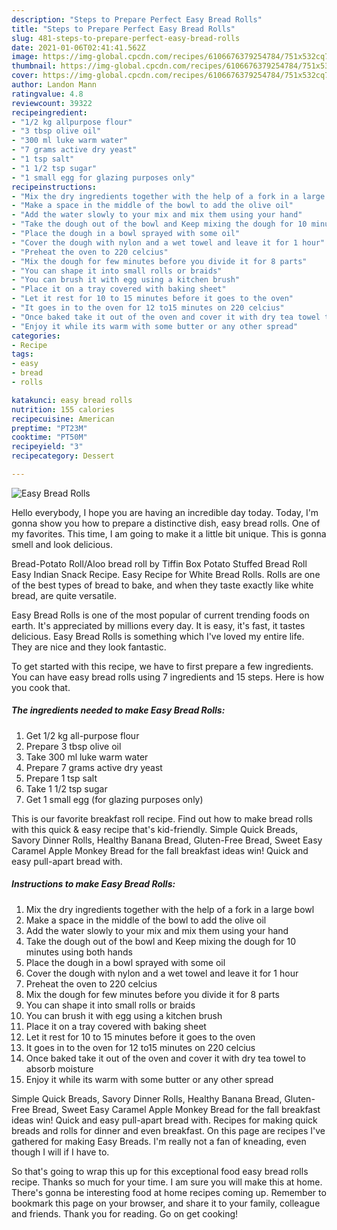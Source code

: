 ```yaml
---
description: "Steps to Prepare Perfect Easy Bread Rolls"
title: "Steps to Prepare Perfect Easy Bread Rolls"
slug: 481-steps-to-prepare-perfect-easy-bread-rolls
date: 2021-01-06T02:41:41.562Z
image: https://img-global.cpcdn.com/recipes/6106676379254784/751x532cq70/easy-bread-rolls-recipe-main-photo.jpg
thumbnail: https://img-global.cpcdn.com/recipes/6106676379254784/751x532cq70/easy-bread-rolls-recipe-main-photo.jpg
cover: https://img-global.cpcdn.com/recipes/6106676379254784/751x532cq70/easy-bread-rolls-recipe-main-photo.jpg
author: Landon Mann
ratingvalue: 4.8
reviewcount: 39322
recipeingredient:
- "1/2 kg allpurpose flour"
- "3 tbsp olive oil"
- "300 ml luke warm water"
- "7 grams active dry yeast"
- "1 tsp salt"
- "1 1/2 tsp sugar"
- "1 small egg for glazing purposes only"
recipeinstructions:
- "Mix the dry ingredients together with the help of a fork in a large bowl"
- "Make a space in the middle of the bowl to add the olive oil"
- "Add the water slowly to your mix and mix them using your hand"
- "Take the dough out of the bowl and Keep mixing the dough for 10 minutes using both hands"
- "Place the dough in a bowl sprayed with some oil"
- "Cover the dough with nylon and a wet towel and leave it for 1 hour"
- "Preheat the oven to 220 celcius"
- "Mix the dough for few minutes before you divide it for 8 parts"
- "You can shape it into small rolls or braids"
- "You can brush it with egg using a kitchen brush"
- "Place it on a tray covered with baking sheet"
- "Let it rest for 10 to 15 minutes before it goes to the oven"
- "It goes in to the oven for 12 to15 minutes on 220 celcius"
- "Once baked take it out of the oven and cover it with dry tea towel to absorb moisture"
- "Enjoy it while its warm with some butter or any other spread"
categories:
- Recipe
tags:
- easy
- bread
- rolls

katakunci: easy bread rolls 
nutrition: 155 calories
recipecuisine: American
preptime: "PT23M"
cooktime: "PT50M"
recipeyield: "3"
recipecategory: Dessert

---
```



![Easy Bread Rolls](https://img-global.cpcdn.com/recipes/6106676379254784/751x532cq70/easy-bread-rolls-recipe-main-photo.jpg)

Hello everybody, I hope you are having an incredible day today. Today, I'm gonna show you how to prepare a distinctive dish, easy bread rolls. One of my favorites. This time, I am going to make it a little bit unique. This is gonna smell and look delicious.

Bread-Potato Roll/Aloo bread roll by Tiffin Box Potato Stuffed Bread Roll Easy Indian Snack Recipe. Easy Recipe for White Bread Rolls. Rolls are one of the best types of bread to bake, and when they taste exactly like white bread, are quite versatile.

Easy Bread Rolls is one of the most popular of current trending foods on earth. It's appreciated by millions every day. It is easy, it's fast, it tastes delicious. Easy Bread Rolls is something which I've loved my entire life. They are nice and they look fantastic.


To get started with this recipe, we have to first prepare a few ingredients. You can have easy bread rolls using 7 ingredients and 15 steps. Here is how you cook that.

<!--inarticleads1-->

##### The ingredients needed to make Easy Bread Rolls:

1. Get 1/2 kg all-purpose flour
1. Prepare 3 tbsp olive oil
1. Take 300 ml luke warm water
1. Prepare 7 grams active dry yeast
1. Prepare 1 tsp salt
1. Take 1 1/2 tsp sugar
1. Get 1 small egg (for glazing purposes only)


This is our favorite breakfast roll recipe. Find out how to make bread rolls with this quick &amp; easy recipe that&#39;s kid-friendly. Simple Quick Breads, Savory Dinner Rolls, Healthy Banana Bread, Gluten-Free Bread, Sweet Easy Caramel Apple Monkey Bread for the fall breakfast ideas win! Quick and easy pull-apart bread with. 

<!--inarticleads2-->

##### Instructions to make Easy Bread Rolls:

1. Mix the dry ingredients together with the help of a fork in a large bowl
1. Make a space in the middle of the bowl to add the olive oil
1. Add the water slowly to your mix and mix them using your hand
1. Take the dough out of the bowl and Keep mixing the dough for 10 minutes using both hands
1. Place the dough in a bowl sprayed with some oil
1. Cover the dough with nylon and a wet towel and leave it for 1 hour
1. Preheat the oven to 220 celcius
1. Mix the dough for few minutes before you divide it for 8 parts
1. You can shape it into small rolls or braids
1. You can brush it with egg using a kitchen brush
1. Place it on a tray covered with baking sheet
1. Let it rest for 10 to 15 minutes before it goes to the oven
1. It goes in to the oven for 12 to15 minutes on 220 celcius
1. Once baked take it out of the oven and cover it with dry tea towel to absorb moisture
1. Enjoy it while its warm with some butter or any other spread


Simple Quick Breads, Savory Dinner Rolls, Healthy Banana Bread, Gluten-Free Bread, Sweet Easy Caramel Apple Monkey Bread for the fall breakfast ideas win! Quick and easy pull-apart bread with. Recipes for making quick breads and rolls for dinner and even breakfast. On this page are recipes I&#39;ve gathered for making Easy Breads. I&#39;m really not a fan of kneading, even though I will if I have to. 

So that's going to wrap this up for this exceptional food easy bread rolls recipe. Thanks so much for your time. I am sure you will make this at home. There's gonna be interesting food at home recipes coming up. Remember to bookmark this page on your browser, and share it to your family, colleague and friends. Thank you for reading. Go on get cooking!
